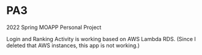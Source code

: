 # PA3
2022 Spring MOAPP Personal Project

Login and Ranking Activity is working based on AWS Lambda RDS.
(Since I deleted that AWS instances, this app is not working.)
